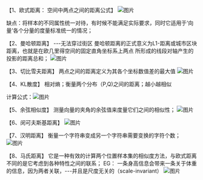 【1、欧式距离： 空间中两点之间的距离公式】
![图片](https://user-images.githubusercontent.com/38878365/180347912-ce2f777e-f480-4bcd-bb3e-0147edce467d.png)

缺点：将样本的不同属性统一对待，有时候不能满足实际要求，同时它适用于‘向量’各个分量的度量标准统一的情况；



【2、曼哈顿距离】 ---无法穿过街区
曼哈顿距离的正式意义为L1-距离或城市区块距离，也就是在欧几里得空间的固定直角坐标系上两点
所形成的线段对轴产生的投影的距离总和；
![图片](https://user-images.githubusercontent.com/38878365/180348084-258783c3-ec48-467b-99d8-17095a5d87f7.png)


【3、切比雪夫距离】
两点之间的距离定义为其各个坐标数值差的最大值
![图片](https://user-images.githubusercontent.com/38878365/180348952-17ee9598-e560-49a1-9978-1091e0f3ead1.png)



【4、KL散度】
相对熵；衡量两个分布（P,Q)之间的距离；越小越相似

计算公式：![图片](https://user-images.githubusercontent.com/38878365/180348278-a2d3d4e1-c5a9-41bf-9b96-4b2586aa0d6f.png)

【5、余弦相似度】
测量向量的夹角的余弦值来度量它们之间的相似性；
![图片](https://user-images.githubusercontent.com/38878365/180348416-31022c40-3bf1-4f41-8d58-f5bba95255c6.png)

【6、闵可夫斯基距离】
![图片](https://user-images.githubusercontent.com/38878365/180355988-b91546f1-3905-445a-8624-7a9e48104c34.png)

【7、汉明距离】
衡量一个字符串变成另一个字符串需要变换的字符个数；
![图片](https://user-images.githubusercontent.com/38878365/180356080-7b59f2a5-80b6-4c78-b471-69590d11542d.png)

【8、马氏距离】
它是一种有效的计算两个位置样本集的相似度方法，与欧式距离不同的是它考虑到各种特性之间的联系；
EG：
一条身高信息会带来一条关于体重的信息，因为两者关联，---并且是尺度无关的（scale-invariant）
![图片](https://user-images.githubusercontent.com/38878365/180356130-05af9016-6e15-418c-a324-0f6a83fca08b.png)
